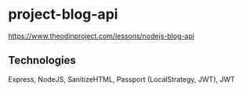 # project-blog-api

https://www.theodinproject.com/lessons/nodejs-blog-api

## Technologies

Express, NodeJS, SanitizeHTML, Passport (LocalStrategy, JWT), JWT
